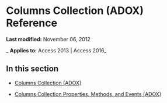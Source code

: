 
# Columns Collection (ADOX) Reference

 **Last modified:** November 06, 2012

 _ **Applies to:** Access 2013 | Access 2016_

## In this section


- [Columns Collection (ADOX)](231645db-70da-9ad1-fb27-02145ce32e66.md)
    
- [Columns Collection Properties, Methods, and Events (ADOX)](205232c7-2bec-c317-ade4-70fefbd191ef.md)
    
